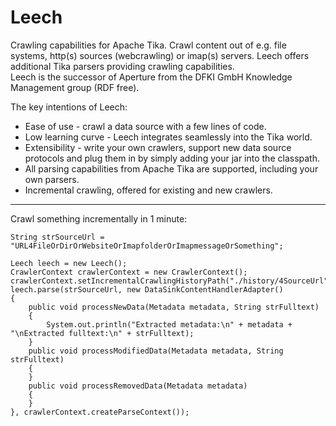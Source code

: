 Leech
=====

Crawling capabilities for Apache Tika. Crawl content out of e.g. file systems, http(s) sources (webcrawling) or imap(s) servers. Leech offers additional Tika parsers providing crawling capabilities.  
Leech is the successor of Aperture from the DFKI GmbH Knowledge Management group (RDF free).

The key intentions of Leech:
* Ease of use - crawl a data source with a few lines of code.
* Low learning curve - Leech integrates seamlessly into the Tika world.
* Extensibility - write your own crawlers, support new data source protocols and plug them in by simply adding your jar into the classpath.
* All parsing capabilities from Apache Tika are supported, including your own parsers.
* Incremental crawling, offered for existing and new crawlers.

***

Crawl something incrementally in 1 minute:

    String strSourceUrl = "URL4FileOrDirOrWebsiteOrImapfolderOrImapmessageOrSomething";

    Leech leech = new Leech();
    CrawlerContext crawlerContext = new CrawlerContext();
    crawlerContext.setIncrementalCrawlingHistoryPath("./history/4SourceUrl");
    leech.parse(strSourceUrl, new DataSinkContentHandlerAdapter()
    {
        public void processNewData(Metadata metadata, String strFulltext)
        {
            System.out.println("Extracted metadata:\n" + metadata + "\nExtracted fulltext:\n" + strFulltext);
        }
        public void processModifiedData(Metadata metadata, String strFulltext)
        {
        }
        public void processRemovedData(Metadata metadata)
        {
        }
    }, crawlerContext.createParseContext());
